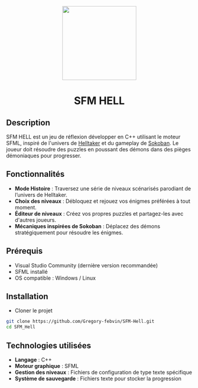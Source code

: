<div align="center">
  <img src="https://github.com/user-attachments/assets/35ab9b51-1817-4228-ae23-069201b7aaf5" width="200px">
  <h1>SFM HELL</h1>
</div>

## Description
SFM HELL est un jeu de réflexion développer en C++ utilisant le moteur SFML, inspiré de l'univers de [Helltaker](https://fr.wikipedia.org/wiki/Helltaker) et du gameplay de [Sokoban](https://fr.wikipedia.org/wiki/Sokoban). 
Le joueur doit résoudre des puzzles en poussant des démons dans des pièges démoniaques pour progresser.

## Fonctionnalités
- **Mode Histoire** : Traversez une série de niveaux scénarisés parodiant de l’univers de Helltaker.
- **Choix des niveaux** : Débloquez et rejouez vos énigmes préférées à tout moment.
- **Éditeur de niveaux** : Créez vos propres puzzles et partagez-les avec d'autres joueurs.
- **Mécaniques inspirées de Sokoban** : Déplacez des démons stratégiquement pour résoudre les énigmes.

## Prérequis
- Visual Studio Community (dernière version recommandée)
- SFML installé
- OS compatible : Windows / Linux

## Installation
- Cloner le projet
```bash
git clone https://github.com/Gregory-febvin/SFM-Hell.git
cd SFM_Hell
```


## Technologies utilisées
- **Langage** : C++
- **Moteur graphique** : SFML
- **Gestion des niveaux** : Fichiers de configuration de type texte spécifique
- **Système de sauvegarde** : Fichiers texte pour stocker la progression

